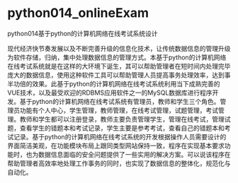 # python014_onlineExam
python014基于python的计算机网络在线考试系统设计

  现代经济快节奏发展以及不断完善升级的信息化技术，让传统数据信息的管理升级为软件存储，归纳，集中处理数据信息的管理方式。本基于python的计算机网络在线考试系统就是在这样的大环境下诞生，其可以帮助管理者在短时间内处理完毕庞大的数据信息，使用这种软件工具可以帮助管理人员提高事务处理效率，达到事半功倍的效果。此基于python的计算机网络在线考试系统利用当下成熟完善的VUE技术，以及最受欢迎的RDBMS应用软件之一的MySQL数据库进行程序开发。基于python的计算机网络在线考试系统有管理员，教师和学生三个角色。管理员功能有个人中心，学生管理，教师管理，在线考试管理，试题管理，考试管理。教师和学生都可以注册登录，教师主要负责管理学生，管理在线考试，管理试题，查看学生的错题本和考试记录，学生主要是参考考试，查看自己的错题本和考试记录。基于python的计算机网络在线考试系统的开发根据操作人员需要设计的界面简洁美观，在功能模块布局上跟同类型网站保持一致，程序在实现基本要求功能时，也为数据信息面临的安全问题提供了一些实用的解决方案。可以说该程序在帮助管理者高效率地处理工作事务的同时，也实现了数据信息的整体化，规范化与自动化。  

